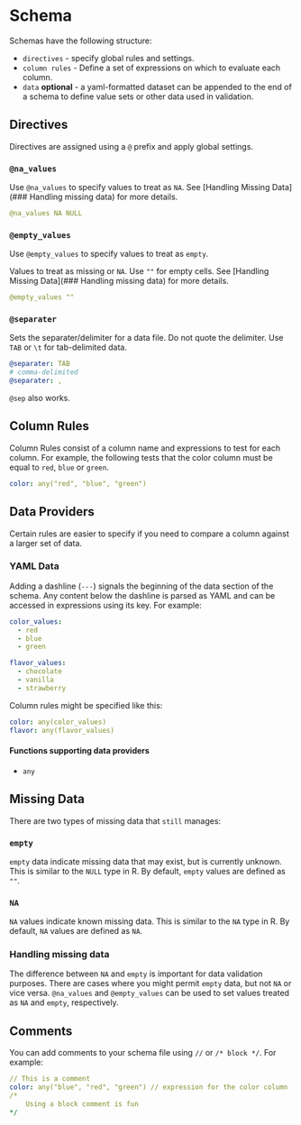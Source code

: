 # Schema

Schemas have the following structure:

* `directives` - specify global rules and settings.
* `column rules` - Define a set of expressions on which to evaluate each column.
* `data` __optional__ - a yaml-formatted dataset can be appended to the end of a schema to define value sets or other data used in validation.

## Directives

Directives are assigned using a `@` prefix and apply global settings.

### `@na_values`

Use `@na_values` to specify values to treat as `NA`. See [Handling Missing Data](### Handling missing data) for more details.

```yaml
@na_values NA NULL
```

### `@empty_values`

Use `@empty_values` to specify values to treat as `empty`.

Values to treat as missing or `NA`. Use `""` for empty cells. See [Handling Missing Data](### Handling missing data) for more details.

```yaml
@empty_values ""
```

### `@separater`

Sets the separater/delimiter for a data file. Do not quote the delimiter. Use `TAB` or `\t` for tab-delimited data.

```yaml
@separater: TAB
# comma-delimited
@separater: ,
```

`@sep` also works.

## Column Rules

Column Rules consist of a column name and expressions to test for each column. For example, the following tests that the color column must be equal to `red`, `blue` or `green`.

```yaml
color: any("red", "blue", "green")
```

## Data Providers

Certain rules are easier to specify if you need to compare a column against a larger set of data.

### YAML Data

Adding a dashline (`---`) signals the beginning of the data section of the schema. Any content below the dashline is parsed as YAML and can be accessed in expressions using its key. For example:

```yaml
color_values:
  - red
  - blue
  - green

flavor_values:
  - chocolate
  - vanilla
  - strawberry
```

Column rules might be specified like this:

```yaml
color: any(color_values)
flavor: any(flavor_values)
```

#### Functions supporting data providers

* `any`

## Missing Data

There are two types of missing data that `still` manages: 

### `empty`

`empty` data indicate missing data that may exist, but is currently unknown. This is similar to the `NULL` type in R. By default, `empty` values are defined as `""`.

### `NA`

`NA` values indicate known missing data. This is similar to the `NA` type in R. By default, `NA` values are defined as `NA`.

### Handling missing data

The difference between `NA` and `empty` is important for data validation purposes. There are cases where you might permit `empty` data, but not `NA` or vice versa. `@na_values` and `@empty_values` can be used to set values treated as `NA` and `empty`, respectively.


## Comments

You can add comments to your schema file using `//` or `/* block */`. For example:

```yaml
// This is a comment
color: any("blue", "red", "green") // expression for the color column
/*
    Using a block comment is fun
*/
```